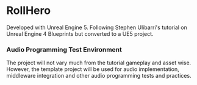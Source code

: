 # RollHero

Developed with Unreal Engine 5. Following Stephen Ulibarri's tutorial on Unreal Engine 4 Blueprints but converted to a UE5 project.

### Audio Programming Test Environment
The project will not vary much from the tutorial gameplay and asset wise. However, the template project will be used for audio implementation, middleware integration and other audio programming tests and practices.
